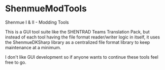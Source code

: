 # ShenmueModTools
Shenmue I &amp; II - Modding Tools

This is a GUI tool suite like the SHENTRAD Teams Translation Pack,
but instead of each tool having the file format reader/writer logic in itself,
it uses the ShenmueDKSharp library as a centralized file format library to keep maintenance at a minimum.

I don't like GUI development so if anyone wants to continue these tools feel free to go.
